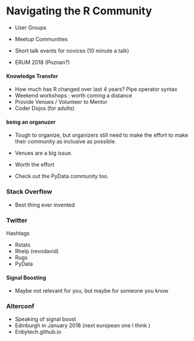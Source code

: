 Navigating the R Community
===================

* User Groups 
* Meetup Communities
* Short talk events for novices (10 minute a talk)

* ERUM 2018 (Poznan?)

#### Knowledge Transfer
* How much has R changed over last 4 years? Pipe operator syntax
* Weekend workshops : worth coming a distance 
* Provide Venues / Volunteer to Mentor
* Coder Dojos (for adults)

#### being an organuzer

* Tough to organize, but organizers still need to make the
effort to make their community as inclusive as possible.
* Venues are a big issue.
* Worth the effort

* Check out the PyData community too.

### Stack Overflow

* Best thing ever invented

### Twitter
Hashtags
* Rstats
* Rhelp (revodavid)
* Rugs
* PyData

#### Signal Boosting
* Maybe not relevant for you, but maybe for someone you know


### Alterconf
* Speaking of signal boost
* Edinburgh in January 2018 (next european one I think )
* Enbytech.github.io
